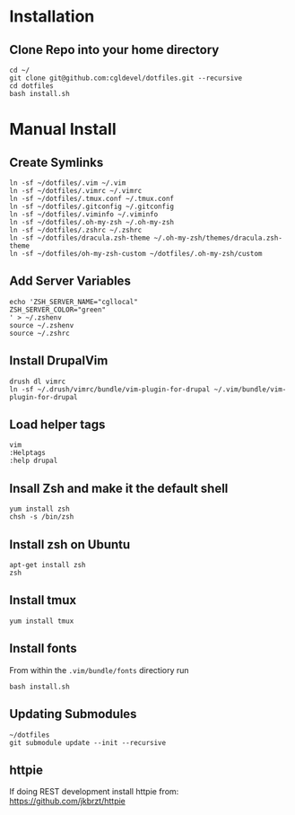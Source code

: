 # Installation

## Clone Repo into your home directory
```
cd ~/
git clone git@github.com:cgldevel/dotfiles.git --recursive
cd dotfiles
bash install.sh
```

# Manual Install

## Create Symlinks
```
ln -sf ~/dotfiles/.vim ~/.vim
ln -sf ~/dotfiles/.vimrc ~/.vimrc
ln -sf ~/dotfiles/.tmux.conf ~/.tmux.conf
ln -sf ~/dotfiles/.gitconfig ~/.gitconfig
ln -sf ~/dotfiles/.viminfo ~/.viminfo
ln -sf ~/dotfiles/.oh-my-zsh ~/.oh-my-zsh
ln -sf ~/dotfiles/.zshrc ~/.zshrc
ln -sf ~/dotfiles/dracula.zsh-theme ~/.oh-my-zsh/themes/dracula.zsh-theme
ln -sf ~/dotfiles/oh-my-zsh-custom ~/dotfiles/.oh-my-zsh/custom
```

## Add Server Variables
```
echo 'ZSH_SERVER_NAME="cgllocal"
ZSH_SERVER_COLOR="green"
' > ~/.zshenv
source ~/.zshenv
source ~/.zshrc
```

## Install DrupalVim
```
drush dl vimrc
ln -sf ~/.drush/vimrc/bundle/vim-plugin-for-drupal ~/.vim/bundle/vim-plugin-for-drupal
```

## Load helper tags
```
vim
:Helptags
:help drupal
```

## Insall Zsh and make it the default shell
```
yum install zsh
chsh -s /bin/zsh
```

## Install zsh on Ubuntu
```
apt-get install zsh
zsh
```

## Install tmux
```
yum install tmux
```

## Install fonts

From within the `.vim/bundle/fonts` directiory run
```
bash install.sh
```

## Updating Submodules
```
~/dotfiles
git submodule update --init --recursive
```

## httpie

If doing REST development install httpie from:
https://github.com/jkbrzt/httpie
